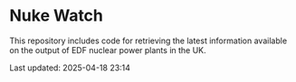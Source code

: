 # Nuke Watch

This repository includes code for retrieving the latest information available on the output of EDF nuclear power plants in the UK.

Last updated: 2025-04-18 23:14